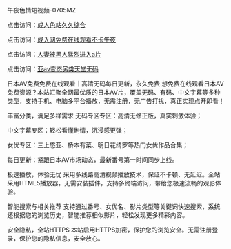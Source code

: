 
午夜色情短视频-0705MZ


点击访问：<a href="https://cfad.pages.dev/">成人色站久久综合</a>

点击访问：<a href="https://tfda.pages.dev/">成入网免费在线观看不卡午夜</a>

点击访问：<a href="https://gfd-5xg.pages.dev/">人妻被黑人猛烈进入a片</a>

点击访问：<a href="https://fdhf-454.pages.dev/">亚av变态另类天堂无码</a>




日本AV免费免费在线观看｜高清无码每日更新，永久免费
想免费在线观看日本AV免费资源？本站汇聚全网最优质的日本AV片，覆盖无码、有码、中文字幕等多种类型，支持手机、电脑多平台播放，无需注册，无广告打扰，真正实现点开即看！

丰富分类，满足多样需求
无码专区专区：高清无修正版，真实刺激体验；

中文字幕专区：轻松看懂剧情，沉浸感更强；

女优专区：三上悠亚、桥本有菜、明日花绮罗等热门女优作品合集；

每日更新：紧跟日本AV市场动态，最新番号第一时间同步上线。

极速播放，体验无忧
采用多线路高清视频播放技术，保证不卡顿、无延迟。全站采用HTML5播放器，无需安装插件，支持多终端访问，带给您极速流畅的观影体验。

智能搜索与相关推荐
支持通过番号、女优名、影片类型等关键词快速搜索，系统还根据您的浏览历史，智能推荐相似影片，轻松发现更多精彩内容。

安全隐私，全站HTTPS
本站启用HTTPS加密，保护您的浏览安全。无需注册登录，保护您的隐私信息，安全放心。









<span style="display:none;">[Canonical link]( https://github.com/six20250705/six07 ）</span>
